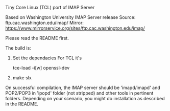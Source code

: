 Tiny Core Linux (TCL) port of IMAP Server

Based on Washington University IMAP Server release
  Source: ftp.cac.washington.edu/imap/
  Mirror: https://www.mirrorservice.org/sites/ftp.cac.washington.edu/imap/

Please read the README first.

The build is:

  1. Set the dependacies
     For TCL it's

       tce-load -i[w] openssl-dev

  2. make slx

On successful compilation, the IMAP server should be 'imapd/imapd' and
POP2/POP3 in 'ipopd' folder (not stripped) and other tools in pertinent
folders. Depending on your scenario, you might do installation as
described in the README.

